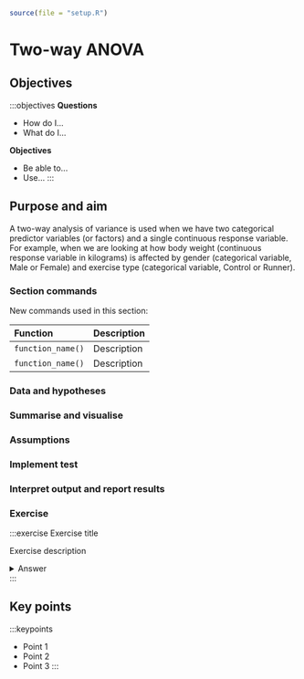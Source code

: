 

```r
source(file = "setup.R")
```

# Two-way ANOVA

## Objectives
:::objectives
**Questions**

- How do I...
- What do I...

**Objectives**

- Be able to...
- Use...
:::

## Purpose and aim
A two-way analysis of variance is used when we have two categorical predictor variables (or factors) and a single continuous response variable. For example, when we are looking at how body weight (continuous response variable in kilograms) is affected by gender (categorical variable, Male or Female) and exercise type (categorical variable, Control or Runner). 


### Section commands
New commands used in this section:

| Function| Description|
|:- |:- |
|`function_name()`| Description |
|`function_name()`| Description |

### Data and hypotheses
### Summarise and visualise
### Assumptions
### Implement test
### Interpret output and report results
### Exercise
:::exercise
Exercise title

Exercise description

<details><summary>Answer</summary>

An elaborate answer

</details>
:::

## Key points

:::keypoints
- Point 1
- Point 2
- Point 3
:::
